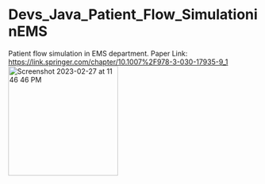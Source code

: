 # Devs_Java_Patient_Flow_SimulationinEMS
Patient flow simulation in EMS department.
Paper Link: https://link.springer.com/chapter/10.1007%2F978-3-030-17935-9_1
<img width="221" alt="Screenshot 2023-02-27 at 11 46 46 PM" src="https://user-images.githubusercontent.com/25118302/221758182-523254d5-8915-4613-bb38-636388918d99.png">
